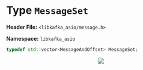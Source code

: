 
# Type `MessageSet`

**Header File:** `<libkafka_asio/message.h>`

**Namespace:** `libkafka_asio`

```cpp
typedef std::vector<MessageAndOffset> MessageSet;
```

<center>
<img src="http://yuml.me/diagram/nofunky;scale:80/class/
[Message|+attributes;+key:Bytes;+value:Bytes]^-[MessageAndOffset|+offset],
[Message]+- 0..1[MessageSet{bg:orange}],
[MessageSet]++-*[MessageAndOffset]"
/>
</center>
